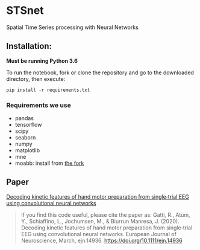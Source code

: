 # STSnet
Spatial Time Series processing with Neural Networks

## Installation:

**Must be running Python 3.6**

To run the notebook, fork or clone the repository and go to the downloaded 
directory, then execute:

```
pip install -r requirements.txt
```

### Requirements we use

- pandas
- tensorflow
- scipy
- seaborn
- numpy
- matplotlib
- mne
- moabb: install from [the fork][fork]

## Paper
[Decoding kinetic features of hand motor preparation from single‐trial EEG using convolutional neural networks][paper]

>If you find this code useful, please cite the paper as: Gatti, R., Atum, Y., Schiaffino, L., Jochumsen, M., & Biurrun Manresa, J. (2020). Decoding kinetic features of hand motor preparation from single‐trial EEG using convolutional neural networks. European Journal of Neuroscience, March, ejn.14936. https://doi.org/10.1111/ejn.14936

[fork]: https://github.com/ragatti/moabb
[paper]:https://doi.org/10.1111/ejn.14936


